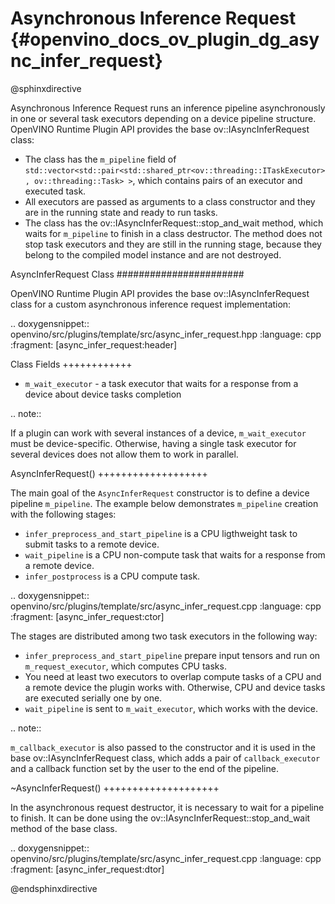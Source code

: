 # Asynchronous Inference Request {#openvino_docs_ov_plugin_dg_async_infer_request}

@sphinxdirective

Asynchronous Inference Request runs an inference pipeline asynchronously in one or several task executors depending on a device pipeline structure.
OpenVINO Runtime Plugin API provides the base ov::IAsyncInferRequest class:

* The class has the ``m_pipeline`` field of ``std::vector<std::pair<std::shared_ptr<ov::threading::ITaskExecutor>, ov::threading::Task> >``, which contains pairs of an executor and executed task.
* All executors are passed as arguments to a class constructor and they are in the running state and ready to run tasks.
* The class has the ov::IAsyncInferRequest::stop_and_wait method, which waits for ``m_pipeline`` to finish in a class destructor. The method does not stop task executors and they are still in the running stage, because they belong to the compiled model instance and are not destroyed.

AsyncInferRequest Class
#######################

OpenVINO Runtime Plugin API provides the base ov::IAsyncInferRequest class for a custom asynchronous inference request implementation:

.. doxygensnippet:: openvino/src/plugins/template/src/async_infer_request.hpp
   :language: cpp
   :fragment: [async_infer_request:header]

Class Fields
++++++++++++

* ``m_wait_executor`` - a task executor that waits for a response from a device about device tasks completion

.. note::  
   
   If a plugin can work with several instances of a device, ``m_wait_executor`` must be device-specific. Otherwise, having a single task executor for several devices does not allow them to work in parallel.

AsyncInferRequest()
+++++++++++++++++++

The main goal of the ``AsyncInferRequest`` constructor is to define a device pipeline ``m_pipeline``. The example below demonstrates ``m_pipeline`` creation with the following stages:

* ``infer_preprocess_and_start_pipeline`` is a CPU ligthweight task to submit tasks to a remote device.
* ``wait_pipeline`` is a CPU non-compute task that waits for a response from a remote device.
* ``infer_postprocess`` is a CPU compute task.

.. doxygensnippet:: openvino/src/plugins/template/src/async_infer_request.cpp
   :language: cpp
   :fragment: [async_infer_request:ctor]

The stages are distributed among two task executors in the following way:

* ``infer_preprocess_and_start_pipeline`` prepare input tensors and run on ``m_request_executor``, which computes CPU tasks.
* You need at least two executors to overlap compute tasks of a CPU and a remote device the plugin works with. Otherwise, CPU and device tasks are executed serially one by one.
* ``wait_pipeline`` is sent to ``m_wait_executor``, which works with the device.

.. note::  
   
   ``m_callback_executor`` is also passed to the constructor and it is used in the base ov::IAsyncInferRequest class, which adds a pair of ``callback_executor`` and a callback function set by the user to the end of the pipeline.

~AsyncInferRequest()
++++++++++++++++++++

In the asynchronous request destructor, it is necessary to wait for a pipeline to finish. It can be done using the ov::IAsyncInferRequest::stop_and_wait method of the base class.

.. doxygensnippet:: openvino/src/plugins/template/src/async_infer_request.cpp
   :language: cpp
   :fragment: [async_infer_request:dtor]

@endsphinxdirective


